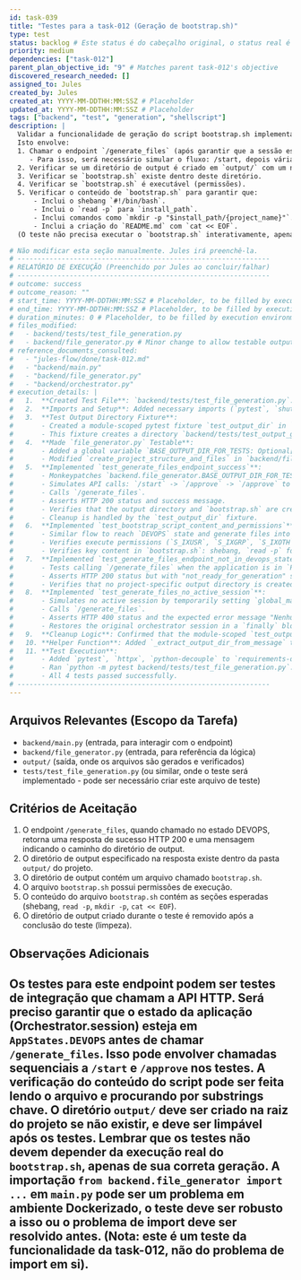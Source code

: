 ```yaml
---
id: task-039
title: "Testes para a task-012 (Geração de bootstrap.sh)"
type: test
status: backlog # Este status é do cabeçalho original, o status real é 'done' no task-index
priority: medium
dependencies: ["task-012"]
parent_plan_objective_id: "9" # Matches parent task-012's objective
discovered_research_needed: []
assigned_to: Jules
created_by: Jules
created_at: YYYY-MM-DDTHH:MM:SSZ # Placeholder
updated_at: YYYY-MM-DDTHH:MM:SSZ # Placeholder
tags: ["backend", "test", "generation", "shellscript"]
description: |
  Validar a funcionalidade de geração do script bootstrap.sh implementada na task-012.
  Isto envolve:
  1. Chamar o endpoint `/generate_files` (após garantir que a sessão está no estado AppStates.DEVOPS).
     - Para isso, será necessário simular o fluxo: /start, depois várias chamadas a /approve até atingir DEVOPS.
  2. Verificar se um diretório de output é criado em `output/` com um nome esperado (ex: `projectname_timestamp`).
  3. Verificar se `bootstrap.sh` existe dentro deste diretório.
  4. Verificar se `bootstrap.sh` é executável (permissões).
  5. Verificar o conteúdo de `bootstrap.sh` para garantir que:
      - Inclui o shebang `#!/bin/bash`.
      - Inclui o `read -p` para `install_path`.
      - Inclui comandos como `mkdir -p "$install_path/{project_name}"`.
      - Inclui a criação do `README.md` com `cat << EOF`.
  (O teste não precisa executar o `bootstrap.sh` interativamente, apenas validar sua criação e conteúdo estático).

# Não modificar esta seção manualmente. Jules irá preenchê-la.
# ---------------------------------------------------------------
# RELATÓRIO DE EXECUÇÃO (Preenchido por Jules ao concluir/falhar)
# ---------------------------------------------------------------
# outcome: success
# outcome_reason: ""
# start_time: YYYY-MM-DDTHH:MM:SSZ # Placeholder, to be filled by execution environment
# end_time: YYYY-MM-DDTHH:MM:SSZ # Placeholder, to be filled by execution environment
# duration_minutes: 0 # Placeholder, to be filled by execution environment
# files_modified:
#   - backend/tests/test_file_generation.py
#   - backend/file_generator.py # Minor change to allow testable output directory
# reference_documents_consulted:
#   - "jules-flow/done/task-012.md"
#   - "backend/main.py"
#   - "backend/file_generator.py"
#   - "backend/orchestrator.py"
# execution_details: |
#   1.  **Created Test File**: `backend/tests/test_file_generation.py`.
#   2.  **Imports and Setup**: Added necessary imports (`pytest`, `shutil`, `os`, `stat`, `TestClient`, `AppStates`, `Optional`) and initialized `TestClient(app)`.
#   3.  **Test Output Directory Fixture**:
#       - Created a module-scoped pytest fixture `test_output_dir` in `backend/tests/test_file_generation.py`.
#       - This fixture creates a directory `backend/tests/test_output_gen_files/` before module tests run and removes it after they complete.
#   4.  **Made `file_generator.py` Testable**:
#       - Added a global variable `BASE_OUTPUT_DIR_FOR_TESTS: Optional[str] = None` to `backend/file_generator.py`.
#       - Modified `create_project_structure_and_files` in `backend/file_generator.py` to use `BASE_OUTPUT_DIR_FOR_TESTS` if set, otherwise defaulting to its original `base_output_dir="output"`. This allows tests to redirect output.
#   5.  **Implemented `test_generate_files_endpoint_success`**:
#       - Monkeypatches `backend.file_generator.BASE_OUTPUT_DIR_FOR_TESTS` to the path from `test_output_dir` fixture.
#       - Simulates API calls: `/start` -> `/approve` -> `/approve` to reach `DEVOPS` state.
#       - Calls `/generate_files`.
#       - Asserts HTTP 200 status and success message.
#       - Verifies that the output directory and `bootstrap.sh` are created within the fixture-managed test output directory.
#       - Cleanup is handled by the `test_output_dir` fixture.
#   6.  **Implemented `test_bootstrap_script_content_and_permissions`**:
#       - Similar flow to reach `DEVOPS` state and generate files into the test output directory.
#       - Verifies execute permissions (`S_IXUSR`, `S_IXGRP`, `S_IXOTH`) of the generated `bootstrap.sh` using `os.stat()`.
#       - Verifies key content in `bootstrap.sh`: shebang, `read -p` for project name, `mkdir -p` with project name, `cat << EOF` for README.
#   7.  **Implemented `test_generate_files_endpoint_not_in_devops_state`**:
#       - Tests calling `/generate_files` when the application is in `PLANNING` and `ISSUES` states.
#       - Asserts HTTP 200 status but with "not_ready_for_generation" status in the JSON response.
#       - Verifies that no project-specific output directory is created in the test output directory.
#   8.  **Implemented `test_generate_files_no_active_session`**:
#       - Simulates no active session by temporarily setting `global_main_orchestrator.session = None` (from `backend.main`).
#       - Calls `/generate_files`.
#       - Asserts HTTP 400 status and the expected error message "Nenhuma sessão de projeto ativa."
#       - Restores the original orchestrator session in a `finally` block.
#   9.  **Cleanup Logic**: Confirmed that the module-scoped `test_output_dir` fixture correctly manages the lifecycle of the test output directory, making individual test cleanup of generated project subfolders unnecessary if they are within this managed directory.
#   10. **Helper Function**: Added `_extract_output_dir_from_message` to parse the output directory from API responses.
#   11. **Test Execution**:
#       - Added `pytest`, `httpx`, `python-decouple` to `requirements-dev.txt` and installed them.
#       - Ran `python -m pytest backend/tests/test_file_generation.py`.
#       - All 4 tests passed successfully.
# ---------------------------------------------------------------
---
```


## Arquivos Relevantes (Escopo da Tarefa)
* `backend/main.py` (entrada, para interagir com o endpoint)
* `backend/file_generator.py` (entrada, para referência da lógica)
* `output/` (saída, onde os arquivos são gerados e verificados)
* `tests/test_file_generation.py` (ou similar, onde o teste será implementado - pode ser necessário criar este arquivo de teste)

## Critérios de Aceitação
1. O endpoint `/generate_files`, quando chamado no estado DEVOPS, retorna uma resposta de sucesso HTTP 200 e uma mensagem indicando o caminho do diretório de output.
2. O diretório de output especificado na resposta existe dentro da pasta `output/` do projeto.
3. O diretório de output contém um arquivo chamado `bootstrap.sh`.
4. O arquivo `bootstrap.sh` possui permissões de execução.
5. O conteúdo do arquivo `bootstrap.sh` contém as seções esperadas (shebang, `read -p`, `mkdir -p`, `cat << EOF`).
6. O diretório de output criado durante o teste é removido após a conclusão do teste (limpeza).

## Observações Adicionais
Os testes para este endpoint podem ser testes de integração que chamam a API HTTP.
Será preciso garantir que o estado da aplicação (Orchestrator.session) esteja em `AppStates.DEVOPS` antes de chamar `/generate_files`. Isso pode envolver chamadas sequenciais a `/start` e `/approve` nos testes.
A verificação do conteúdo do script pode ser feita lendo o arquivo e procurando por substrings chave.
O diretório `output/` deve ser criado na raiz do projeto se não existir, e deve ser limpável após os testes.
Lembrar que os testes não devem depender da execução real do `bootstrap.sh`, apenas de sua correta geração.
A importação `from backend.file_generator import ...` em `main.py` pode ser um problema em ambiente Dockerizado, o teste deve ser robusto a isso ou o problema de import deve ser resolvido antes. (Nota: este é um teste da funcionalidade da task-012, não do problema de import em si).
---
